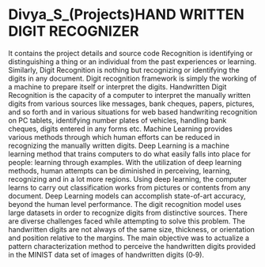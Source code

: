 # Divya_S_(Projects)HAND WRITTEN DIGIT RECOGNIZER
It contains the project details and source code
Recognition is identifying or distinguishing a thing or an individual from the past experiences or learning. Similarly, Digit Recognition is nothing but recognizing or identifying the digits in any document. Digit recognition framework is simply the working of a machine to prepare itself or interpret the digits. Handwritten Digit Recognition is the capacity of a computer to interpret the manually written digits from various sources like messages, bank cheques, papers, pictures, and so forth and in various situations for web based handwriting recognition on PC tablets, identifying number plates of vehicles, handling bank cheques, digits entered in any forms etc. Machine Learning provides various methods through which human efforts can be reduced in recognizing the manually written digits. Deep Learning is a machine learning method that trains computers to do what easily falls into place for people: learning through examples. With the utilization of deep learning methods, human attempts can be diminished in perceiving, learning, recognizing and in a lot more regions. Using deep learning, the computer learns to carry out classification works from pictures or contents from any document. Deep Learning models can accomplish state-of-art accuracy, beyond the human level performance. The digit recognition model uses large datasets in order to recognize digits from distinctive sources. There are diverse challenges faced while attempting to solve this problem. The handwritten digits are not always of the same size, thickness, or orientation and position relative to the margins. The main objective was to actualize a pattern characterization method to perceive the handwritten digits provided in the MINIST data set of images of handwritten digits (0‐9).

